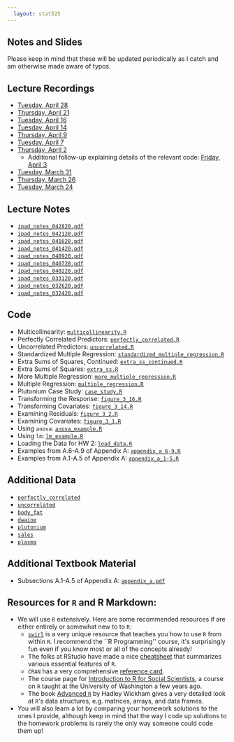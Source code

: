 ```yaml
---
  layout: stat525
---
```

  
Notes and Slides
-------

Please keep in mind that these will be updated periodically as I catch and am otherwise made aware of typos.

## Lecture Recordings
* [Tuesday, April 28](https://umass-amherst.zoom.us/rec/share/uvMvMIrK11tIWs_D9l2HQ6gjB674eaa80SJKqfcEyhoqVmZ8BNCq8FyqzJ7Sw_tH?startTime=1588080493000)
* [Thursday, April 21](https://umass-amherst.zoom.us/rec/share/y8Z6DLb-yEVOfdbNy2aCaKANRaW9T6a8hiQc-vUJyhoZSyZL9au3EdKIbp9jmz85?startTime=1587472369000)
* [Tuesday, April 16](https://umass-amherst.zoom.us/rec/share/18VUNqmr-3lJYrfX7EWDArcTWbnoaaa82iZNqPAEyU2aukWTW6WDz3lt2mjUTqX6?startTime=1587040300000)
* [Tuesday, April 14](https://umass-amherst.zoom.us/rec/share/puJ_ILrexkpJZ53mwm_GBYk5E9W_T6a823dN8vUOmEzzHwLWdrnGiRltnm-N_6fe?startTime=1586867547000)
* [Thursday, April 9](https://umass-amherst.zoom.us/rec/share/4fREI-nVym5IT9bcwRHTCrIRJZ7saaa8gSIf-6UPmrdipIEJFRkdOR6eKl9-AYM?startTime=1586435554000)
* [Tuesday, April 7](https://umass-amherst.zoom.us/rec/share/xNxFM7_J2VJJeavn62iDS44CB4P1T6a80SIf8vQPy0xSbAKdiWPR8izqEqlAoKPd?startTime=1586262833000)
* [Thursday, April 2](https://umass-amherst.zoom.us/rec/share/4PNuL4nwqFNIaZHE61v9B-kcNJz7eaa80CAdrPoLnUaQlQ_sSPuBEDKVATmePZbj?startTime=1585830701000)
  - Additional follow-up explaining details of the relevant code: [Friday, April 3](https://umass-amherst.zoom.us/rec/share/xshUC73i1W9IaY3StGPyRfJ7Wb_7aaa8gykdqfIKxBxKR-wm9nitySaeBKmTwTN0?startTime=1585930349000)
* [Tuesday, March 31](https://umass-amherst.zoom.us/rec/share/_NFNBJvU7ztJBY3pwmP4SPd6EJy8eaa8gyIZ-_NfxRudGmba1hwoi7kIk-ZuJTrN?startTime=1585657854000)
* [Thursday, March 26](https://umass-amherst.zoom.us/rec/share/7MVUbJSt_WJLXonU1HvxeKMYJ6LIX6a8hHce-_cLyU9NIEIvzm274K-CjzCFZJzB?startTime=1585225930000)
* [Tuesday, March 24](https://umass-amherst.zoom.us/rec/share/5Z0oMq3pxE1OGIXr0hr8SLY8DKD0T6a82nJK-KAFykayEICFo2a0dnwHmWgYtU_2?startTime=1585053120000)

## Lecture Notes
* [`ipad_notes_042820.pdf`](https://maryclare.github.io/stat525/content/notes/ipad_notes_042820.pdf)
* [`ipad_notes_042120.pdf`](https://maryclare.github.io/stat525/content/notes/ipad_notes_042120.pdf)
* [`ipad_notes_041620.pdf`](https://maryclare.github.io/stat525/content/notes/ipad_notes_041620.pdf)
* [`ipad_notes_041420.pdf`](https://maryclare.github.io/stat525/content/notes/ipad_notes_041420.pdf)
* [`ipad_notes_040920.pdf`](https://maryclare.github.io/stat525/content/notes/ipad_notes_040920.pdf)
* [`ipad_notes_040720.pdf`](https://maryclare.github.io/stat525/content/notes/ipad_notes_040720.pdf)
* [`ipad_notes_040220.pdf`](https://maryclare.github.io/stat525/content/notes/ipad_notes_040220.pdf)
* [`ipad_notes_033120.pdf`](https://maryclare.github.io/stat525/content/notes/ipad_notes_033120.pdf)
* [`ipad_notes_032620.pdf`](https://maryclare.github.io/stat525/content/notes/ipad_notes_032620.pdf)
* [`ipad_notes_032420.pdf`](https://maryclare.github.io/stat525/content/notes/ipad_notes_032420.pdf)

## Code
* Multicollinearity: [`multicollinearity.R`](https://maryclare.github.io/stat525/content/code/multicollinearity.R)
* Perfectly Correlated Predictors: [`perfectly_correlated.R`](https://maryclare.github.io/stat525/content/code/perfectly_correlated.R)
* Uncorrelated Predictors: [`uncorrelated.R`](https://maryclare.github.io/stat525/content/code/uncorrelated.R)
* Standardized Multiple Regression: [`standardized_multiple_regression.R`](https://maryclare.github.io/stat525/content/code/standardized_multiple_regression.R)
* Extra Sums of Squares, Continued: [`extra_ss_continued.R`](https://maryclare.github.io/stat525/content/code/extra_ss_continued.R)
* Extra Sums of Squares: [`extra_ss.R`](https://maryclare.github.io/stat525/content/code/extra_ss.R)
* More Multiple Regression: [`more_multiple_regression.R`](https://maryclare.github.io/stat525/content/code/more_multiple_regression.R)
* Multiple Regression: [`multiple_regression.R`](https://maryclare.github.io/stat525/content/code/multiple_regression.R)
* Plutonium Case Study: [`case_study.R`](https://maryclare.github.io/stat525/content/code/case_study.R)
* Transforming the Response: [`figure_3_16.R`](https://maryclare.github.io/stat525/content/code/figure_3_16.R)
* Transforming Covariates: [`figure_3_14.R`](https://maryclare.github.io/stat525/content/code/figure_3_14.R)
* Examining Residuals: [`figure_3_2.R`](https://maryclare.github.io/stat525/content/code/figure_3_2.R)
* Examining Covariates: [`figure_3_1.R`](https://maryclare.github.io/stat525/content/code/figure_3_1.R)
* Using `anova`: [`anova_example.R`](https://maryclare.github.io/stat525/content/code/anova_example.R)
* Using `lm`: [`lm_example.R`](https://maryclare.github.io/stat525/content/code/lm_example.R)
* Loading the Data for HW 2: [`load_data.R`](https://maryclare.github.io/stat525/content/code/load_data.R)
* Examples from A.6-A.9 of Appendix A: [`appendix_a_6-9.R`](https://maryclare.github.io/stat525/content/code/appendix_a_6-9.R)
* Examples from A.1-A.5 of Appendix A: [`appendix_a_1-5.R`](https://maryclare.github.io/stat525/content/code/appendix_a_1-5.R)

## Additional Data
* [`perfectly_correlated`](https://maryclare.github.io/stat525/content/homework/perfectly_correlated.RData)
* [`uncorrelated`](https://maryclare.github.io/stat525/content/homework/uncorrelated.RData)
* [`body_fat`](https://maryclare.github.io/stat525/content/homework/body_fat.RData)
* [`dwaine`](https://maryclare.github.io/stat525/content/homework/dwaine.RData)
* [`plutonium`](https://maryclare.github.io/stat525/content/homework/plutonium.RData)
* [`sales`](https://maryclare.github.io/stat525/content/homework/sales.RData)
* [`plasma`](https://maryclare.github.io/stat525/content/homework/plasma.RData)

## Additional Textbook Material
* Subsections A.1-A.5 of Appendix A: [`appendix_a.pdf`](https://maryclare.github.io/stat525/content/appendix_a.pdf)

## Resources for `R` and R Markdown:
* We will use `R` extensively. Here are some recommended resources if are either entirely or somewhat new to to `R`:
    - [`swirl`](https://swirlstats.com/students.html) is a very unique resource that teaches you how to use `R` from within `R`. I recommend the ``R Programming'' course, it's surprisingly fun even if you know most or all of the concepts already!
    - The folks at RStudio have made a nice [cheatsheet](https://www.rstudio.com/wp-content/uploads/2016/10/r-cheat-sheet-3.pdf) that summarizes various essential features of `R`.
    - `CRAN` has a very comprehensive [reference card](https://cran.r-project.org/doc/contrib/Short-refcard.pdf).
    - The course page for [Introduction to R for Social Scientists](https://rebeccaferrell.github.io/CSSS508/), a course on `R` taught at the University of Washington a few years ago.
    - The book [Advanced `R`](http://adv-r.had.co.nz) by Hadley Wickham gives a very detailed look at `R`'s data structures, e.g. matrices, arrays, and data frames.
* You will also learn a lot by comparing your homework solutions to the ones I provide, although keep in mind that the way I code up solutions to the homework problems is rarely the only way someone could code them up!